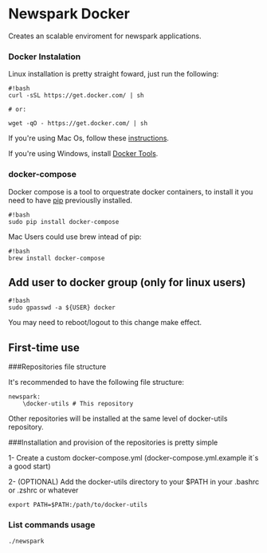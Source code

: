 # Newspark Docker

Creates an scalable enviroment for newspark applications.

### Docker Instalation

Linux installation is pretty straight foward, just run the following:

```
#!bash
curl -sSL https://get.docker.com/ | sh

# or:

wget -qO - https://get.docker.com/ | sh
```

If you're using Mac Os, follow these [instructions](https://github.com/Newspark-UTN/docker-utils/wiki).

If you're using Windows, install [Docker Tools](https://www.docker.com/docker-toolbox).

### docker-compose

Docker compose is a tool to orquestrate docker containers, to install it you
need to have [pip](https://pip.pypa.io/en/stable/installing/) previouslly installed.

```
#!bash
sudo pip install docker-compose
```

Mac Users could use brew intead of pip:

```
#!bash
brew install docker-compose
```

## Add user to docker group (only for linux users)

```
#!bash
sudo gpasswd -a ${USER} docker
```
You may need to reboot/logout to this change make effect.

## First-time use

###Repositories file structure

It's recommended to have the following file structure:

```
newspark:
    \docker-utils # This repository
```

Other repositories will be installed at the same level of docker-utils
repository.

###Installation and provision of the repositories is pretty simple

1- Create a custom docker-compose.yml (docker-compose.yml.example it´s a good start)

2- (OPTIONAL) Add the docker-utils directory to your $PATH in your .bashrc or .zshrc or whatever
```
export PATH=$PATH:/path/to/docker-utils
```

### List commands usage
```
./newspark
```
